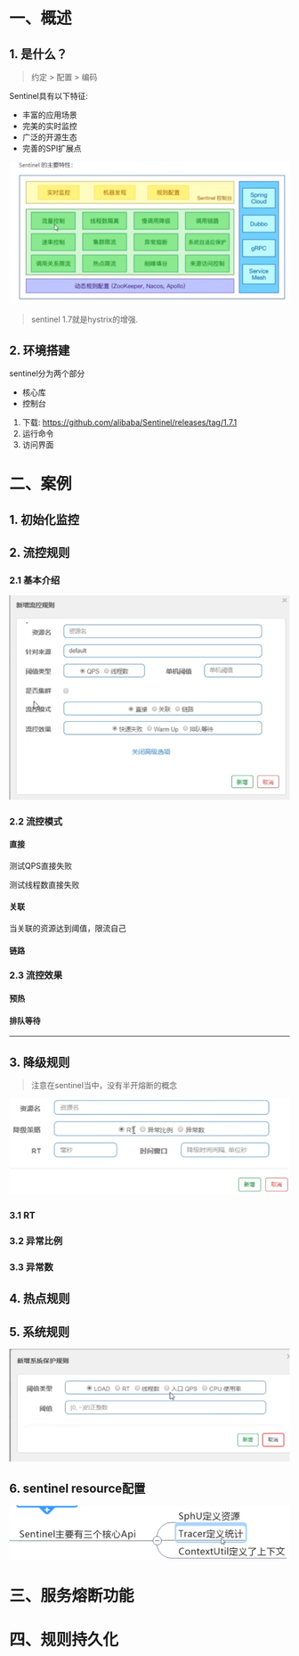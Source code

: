 # 一、概述

## 1. 是什么？

> 约定 > 配置 > 编码

  Sentinel具有以下特征: 

- 丰富的应用场景
- 完美的实时监控
- 广泛的开源生态
- 完善的SPI扩展点

![image-20230612102138987](https://raw.githubusercontent.com/Janeonly300/codeImg/main/img/image-20230612102138987.png)

> sentinel 1.7就是hystrix的增强.

 ## 2. 环境搭建

  sentinel分为两个部分

- 核心库
- 控制台

1. 下载: https://github.com/alibaba/Sentinel/releases/tag/1.7.1
2. 运行命令
3. 访问界面 



# 二、案例

##  1. 初始化监控

## 2. 流控规则

### 2.1  基本介绍

  ![image-20230612104843301](https://raw.githubusercontent.com/Janeonly300/codeImg/main/img/image-20230612104843301.png)



### 2.2  流控模式

#### 直接

  测试QPS直接失败

  测试线程数直接失败

#### 关联

  当关联的资源达到阈值，限流自己

#### 链路



### 2.3 流控效果

#### 预热

#### 排队等待

---



## 3. 降级规则

> 注意在sentinel当中，没有半开熔断的概念

  ![image-20230612145728412](https://raw.githubusercontent.com/Janeonly300/codeImg/main/img/image-20230612145728412.png)

### 3.1 RT



### 3.2 异常比例



### 3.3 异常数

## 4. 热点规则



 ## 5. 系统规则

![image-20230612214649362](https://raw.githubusercontent.com/Janeonly300/codeImg/main/img/image-20230612214649362.png)



## 6. sentinel resource配置





![image-20230612220955412](https://raw.githubusercontent.com/Janeonly300/codeImg/main/img/image-20230612220955412.png)



# 三、服务熔断功能









# 四、规则持久化

